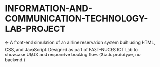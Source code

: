 # INFORMATION-AND-COMMUNICATION-TECHNOLOGY-LAB-PROJECT
 ✈️ A front-end simulation of an airline reservation system built using HTML, CSS, and JavaScript. Designed as part of FAST-NUCES ICT Lab to showcase UI/UX and responsive booking flow. (Static prototype, no backend.)
